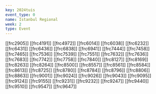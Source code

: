 ```yaml
---
key: 2024tuis
event_type: 0
name: İstanbul Regional
week: 2
type: Event
---
```

[[frc2905]]
[[frc4191]]
[[frc4972]]
[[frc6014]]
[[frc6038]]
[[frc6232]]
[[frc6431]]
[[frc6436]]
[[frc6838]]
[[frc6941]]
[[frc7444]]
[[frc7458]]
[[frc7465]]
[[frc7536]]
[[frc7539]]
[[frc7551]]
[[frc7632]]
[[frc7636]]
[[frc7683]]
[[frc7742]]
[[frc7758]]
[[frc7840]]
[[frc8127]]
[[frc8169]]
[[frc8263]]
[[frc8264]]
[[frc8500]]
[[frc8557]]
[[frc8561]]
[[frc8584]]
[[frc8613]]
[[frc8725]]
[[frc8780]]
[[frc8784]]
[[frc8796]]
[[frc8806]]
[[frc8863]]
[[frc9001]]
[[frc9024]]
[[frc9026]]
[[frc9043]]
[[frc9095]]
[[frc9124]]
[[frc9155]]
[[frc9231]]
[[frc9232]]
[[frc9247]]
[[frc9440]]
[[frc9510]]
[[frc9547]]
[[frc9647]]
